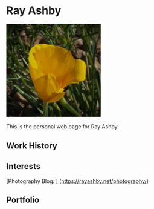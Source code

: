 # Ray Ashby

[<img src="assets/Poppy.jpg" width="250"/>](assets/Poppy.jpg)

This is the personal web page for Ray Ashby.

## Work History

## Interests
[Photography Blog: ] (https://rayashby.net/photography/)
## Portfolio
